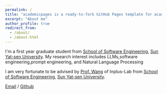 ```yaml
---
permalink: /
title: "academicpages is a ready-to-fork GitHub Pages template for academic personal websites"
excerpt: "About me"
author_profile: true
redirect_from: 
  - /about/
  - /about.html
---
```


I'm a first year graduate student from [School of Software Engineering](https://sse.sysu.edu.cn/), [Sun Yat-sen University](https://www.sysu.edu.cn/). My research interest includes LLMs,software engineering,prompt engineering, and Natural Language Processing

I am very fortunate to be advised by [Prof. Wang](https://yanlin.info) of Inplus-Lab from [School of Software Engineering](https://sse.sysu.edu.cn/), [Sun Yat-sen University](https://www.sysu.edu.cn/). 

[Email](mailto:jiangrh3@mail2.sysu.edu.cn) / [Github](https://github.com/Dingzhen778)
